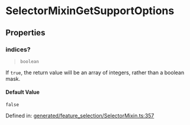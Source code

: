# SelectorMixinGetSupportOptions

## Properties

### indices?

> `boolean`

If `true`, the return value will be an array of integers, rather than a boolean mask.

#### Default Value

`false`

Defined in:  [generated/feature\_selection/SelectorMixin.ts:357](https://github.com/transitive-bullshit/scikit-learn-ts/blob/b59c1ff/packages/sklearn/src/generated/feature_selection/SelectorMixin.ts#L357)
